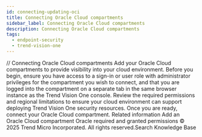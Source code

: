 ```yaml
---
id: connecting-updating-oci
title: Connecting Oracle Cloud compartments
sidebar_label: Connecting Oracle Cloud compartments
description: Connecting Oracle Cloud compartments
tags:
  - endpoint-security
  - trend-vision-one
---
```


/*<![CDATA[*/ $('#title').html($('meta[name=map-description]').attr('content')); /*]]>*/ Connecting Oracle Cloud compartments Add your Oracle Cloud compartments to provide visibility into your cloud environment. Before you begin, ensure you have access to a sign-in or user role with administrator privileges for the compartment you wish to connect, and that you are logged into the compartment on a separate tab in the same browser instance as the Trend Vision One console. Review the required permissions and regional limitations to ensure your cloud environment can support deploying Trend Vision One security resources. Once you are ready, connect your Oracle Cloud compartment. Related information Add an Oracle Cloud compartment Oracle required and granted permissions © 2025 Trend Micro Incorporated. All rights reserved.Search Knowledge Base